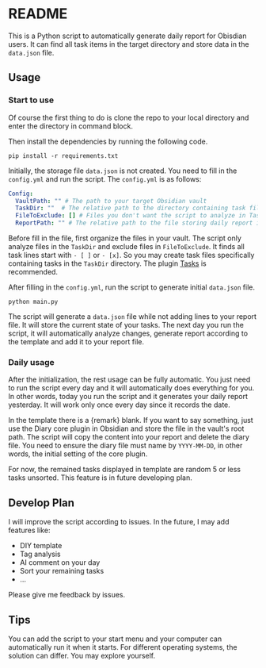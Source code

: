 # README

This is a Python script to automatically generate daily report for Obisdian users. It can find all task items in the target directory and store data in the `data.json` file. 

## Usage

### Start to use

Of course the first thing to do is clone the repo to your local directory and enter the directory in command block.

Then install the dependencies by running the following code.

```
pip install -r requirements.txt
```

Initially, the storage file `data.json` is not created. You need to fill in the `config.yml` and run the script. The `config.yml` is as follows:

```yml
Config:
  VaultPath: "" # The path to your target Obsidian vault
  TaskDir: ""  # The relative path to the directory containing task files in your vault
  FileToExclude: [] # Files you don't want the script to analyze in TaskDir
  ReportPath: "" # The relative path to the file storing daily report in your vault
``` 

Before fill in the file, first organize the files in your vault. The script only analyze files in the `TaskDir` and exclude files in `FileToExclude`. It finds all task lines start with `- [ ]` or `- [x]`. So you may create task files specifically containing tasks in the `TaskDir` directory. The plugin [Tasks](https://github.com/obsidian-tasks-group/obsidian-tasks) is recommended.

After filling in the `config.yml`, run the script to generate initial `data.json` file.

```
python main.py
```

The script will generate a `data.json` file while not adding lines to your report file. It will store the current state of your tasks. The next day you run the script, it will automatically analyze changes, generate report according to the template and add it to your report file.

### Daily usage

After the initialization, the rest usage can be fully automatic. You just need to run the script every day and it will automatically does everything for you. In other words, today you run the script and it generates your daily report yesterday. It will work only once every day since it records the date.

In the template there is a {remark} blank. If you want to say something, just use the Diary core plugin in Obsidian and store the file in the vault's root path. The script will copy the content into your report and delete the diary file. You need to ensure the diary file must name by `YYYY-MM-DD`, in other words, the initial setting of the core plugin.

For now, the remained tasks displayed in template are random 5 or less tasks unsorted. This feature is in future developing plan.

## Develop Plan

I will improve the script according to issues. In the future, I may add features like:

- DIY template
- Tag analysis
- AI comment on your day
- Sort your remaining tasks
- ...

Please give me feedback by issues.


## Tips

You can add the script to your start menu and your computer can automatically run it when it starts. For different operating systems, the solution can differ. You may explore yourself.